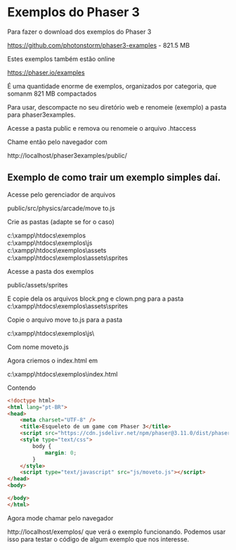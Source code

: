 # Exemplos do Phaser 3

Para fazer o download dos exemplos do Phaser 3

https://github.com/photonstorm/phaser3-examples - 821.5 MB

Estes exemplos também estão online

https://phaser.io/examples

É uma quantidade enorme de exemplos, organizados por categoria, que somanm 821 MB compactados

Para usar, descompacte no seu diretório web e renomeie (exemplo) a pasta para phaser3examples.

Acesse a pasta public e remova ou renomeie o arquivo .htaccess

Chame então pelo navegador com

http://localhost/phaser3examples/public/


## Exemplo de como trair um exemplo simples daí.

Acesse pelo gerenciador de arquivos

public/src/physics/arcade/move to.js

Crie as pastas (adapte se for o caso)

c:\xampp\htdocs\exemplos\
c:\xampp\htdocs\exemplos\js\
c:\xampp\htdocs\exemplos\assets\
c:\xampp\htdocs\exemplos\assets\sprites

Acesse a pasta dos exemplos

public/assets/sprites

E copie dela os arquivos block.png e clown.png para a pasta c:\xampp\htdocs\exemplos\assets\sprites

Copie o arquivo move to.js para a pasta

c:\xampp\htdocs\exemplos\js\

Com nome moveto.js

Agora criemos o index.html em

c:\xampp\htdocs\exemplos\index.html

Contendo

```html
<!doctype html> 
<html lang="pt-BR"> 
<head> 
    <meta charset="UTF-8" />
    <title>Esqueleto de um game com Phaser 3</title>
    <script src="https://cdn.jsdelivr.net/npm/phaser@3.11.0/dist/phaser.js"></script>
    <style type="text/css">
        body {
            margin: 0;
        }
    </style>
    <script type="text/javascript" src="js/moveto.js"></script>
</head>
<body>

</body>
</html>
```
Agora mode chamar pelo navegador

http://localhost/exemplos/ que verá o exemplo funcionando. Podemos usar isso para testar o código de algum exemplo que nos interesse.

